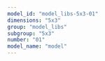 ```yaml
---
model_id: "model_libs-5x3-01"
dimensions: "5x3"
group: "model_libs"
subgroup: "5x3"
number: "01"
model_name: "model"
---
```

